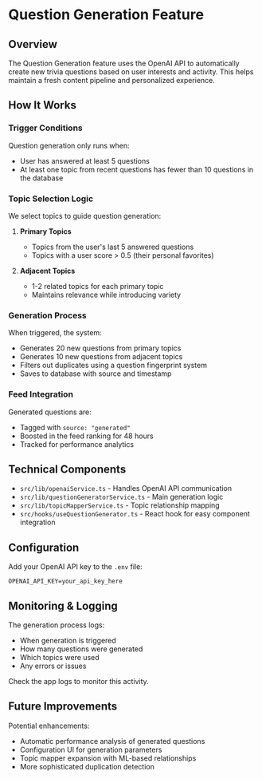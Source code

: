 # Question Generation Feature

## Overview
The Question Generation feature uses the OpenAI API to automatically create new trivia questions based on user interests and activity. This helps maintain a fresh content pipeline and personalized experience.

## How It Works

### Trigger Conditions
Question generation only runs when:
- User has answered at least 5 questions
- At least one topic from recent questions has fewer than 10 questions in the database

### Topic Selection Logic
We select topics to guide question generation:

1. **Primary Topics**
   - Topics from the user's last 5 answered questions
   - Topics with a user score > 0.5 (their personal favorites)

2. **Adjacent Topics**
   - 1-2 related topics for each primary topic
   - Maintains relevance while introducing variety

### Generation Process
When triggered, the system:
- Generates 20 new questions from primary topics
- Generates 10 new questions from adjacent topics
- Filters out duplicates using a question fingerprint system
- Saves to database with source and timestamp

### Feed Integration
Generated questions are:
- Tagged with `source: "generated"` 
- Boosted in the feed ranking for 48 hours
- Tracked for performance analytics

## Technical Components

- `src/lib/openaiService.ts` - Handles OpenAI API communication
- `src/lib/questionGeneratorService.ts` - Main generation logic
- `src/lib/topicMapperService.ts` - Topic relationship mapping
- `src/hooks/useQuestionGenerator.ts` - React hook for easy component integration

## Configuration

Add your OpenAI API key to the `.env` file:

```
OPENAI_API_KEY=your_api_key_here
```

## Monitoring & Logging

The generation process logs:
- When generation is triggered
- How many questions were generated
- Which topics were used
- Any errors or issues

Check the app logs to monitor this activity.

## Future Improvements

Potential enhancements:
- Automatic performance analysis of generated questions
- Configuration UI for generation parameters
- Topic mapper expansion with ML-based relationships
- More sophisticated duplication detection 